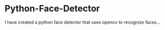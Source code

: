 # Python-Face-Detector
I have created a python face detector that uses opencv to recognize faces...
